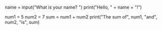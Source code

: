 name = input("What is your name? ")
print("Hello, " + name + "!")



num1 = 5
num2 = 7
sum = num1 + num2
print("The sum of", num1, "and", num2, "is", sum)
